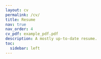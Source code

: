 ```yaml
---
layout: cv
permalink: /cv/
title: Resume
nav: true
nav_order: 4
cv_pdf: example_pdf.pdf
description: A mostly up-to-date resume.
toc:
  sidebar: left
---
```

